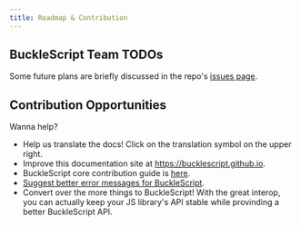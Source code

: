```yaml
---
title: Roadmap & Contribution
---
```


## BuckleScript Team TODOs

Some future plans are briefly discussed in the repo's [issues page](https://github.com/bucklescript/bucklescript/issues).

## Contribution Opportunities

Wanna help?

- Help us translate the docs! Click on the translation symbol on the upper right.
- Improve this documentation site at https://bucklescript.github.io.
- BuckleScript core contribution guide is [here](https://github.com/BuckleScript/bucklescript/blob/master/CONTRIBUTING.md).
- [Suggest better error messages for BuckleScript](https://github.com/reasonml-community/error-message-improvement/issues).
- Convert over the more things to BuckleScript! With the great interop, you can actually keep your JS library's API stable while provinding a better BuckleScript API.
